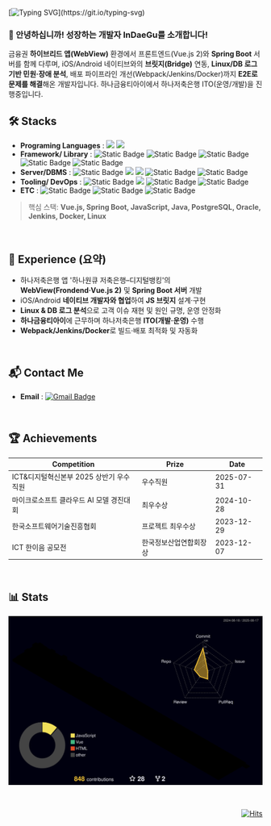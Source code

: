 [![Typing SVG](https://readme-typing-svg.demolab.com?font=Oswald&weight=600&size=60&duration=2500&pause=3000&color=499CEB&center=true&vCenter=true&width=1000&height=120&lines=Welcome+to+Indaegu's+Github!!)](https://git.io/typing-svg)

<!--  <img src="https://capsule-render.vercel.app/api?type=waving&color=auto&height=200&section=header&text=Welcome%20to%20Indaegu's%20Github!&fontSize=50" />
 -->


### 🙇 안녕하십니까! 성장하는 개발자 InDaeGu를 소개합니다!
금융권 **하이브리드 앱(WebView)** 환경에서 프론트엔드(Vue.js 2)와 **Spring Boot** 서버를 함께 다루며, iOS/Android 네이티브와의 **브릿지(Bridge)** 연동, **Linux/DB 로그 기반 민원·장애 분석**, 배포 파이프라인 개선(Webpack/Jenkins/Docker)까지 **E2E로 문제를 해결**해온 개발자입니다. 하나금융티아이에서 하나저축은행 ITO(운영/개발)을 진행중입니다.

## 🛠️ Stacks
- **Programing Languages** : <img src="https://img.shields.io/badge/Java-007396?style=flat-square&logo=Java&logoColor=white"/> <img src="https://img.shields.io/badge/JavaScript-F7DF1E?style=flat-square&logo=JavaScript&logoColor=white"/>
- **Framework/ Library** : <img alt="Static Badge" src="https://img.shields.io/badge/Vue.js-4FC08D?logo=Vue.js&logoColor=white">
 <img alt="Static Badge" src="https://img.shields.io/badge/SpringBoot-6DB33F?style=flat-square&logo=SpringBoot&logoColor=white"> <img alt="Static Badge" src="https://img.shields.io/badge/Node.js-339933?style=flat-square&logo=Node.js&logoColor=white"> <img alt="Static Badge" src="https://img.shields.io/badge/Express-000000?style=flat-square&logo=Express&logoColor=white"> <img alt="Static Badge" src="https://img.shields.io/badge/React-61DAFB?style=flat-square&logo=React&logoColor=white"> 
- **Server/DBMS** : <img alt="Static Badge" src="https://img.shields.io/badge/Postgresql-4169E1?logo=Postgresql&logoColor=white">
 <img src="https://img.shields.io/badge/ORACLE-F80000?style=flat-square&logo=oracle&logoColor=white"/> <img src="https://img.shields.io/badge/MySQL-4479A1?style=flat-square&logo=MySQL&logoColor=white"/> <img alt="Static Badge" src="https://img.shields.io/badge/amazonEC2-FF9900?style=flat-square&logo=amazonEC2&logoColor=white"> <img alt="Static Badge" src="https://img.shields.io/badge/amazonRDS-527FFF?style=flat-square&logo=amazonRDS&logoColor=white">
- **Tooling/ DevOps** : <img alt="Static Badge" src="https://img.shields.io/badge/Eclipse-%232C2255?logo=eclipseide">  <img src="https://img.shields.io/badge/GitHub-181717?style=flat-square&logo=GitHub&logoColor=white"/> <img alt="Static Badge" src="https://img.shields.io/badge/GitLab-FC6D26?style=flat-square&logo=GitLab&logoColor=white"> <img alt="Static Badge" src="https://img.shields.io/badge/Figma-F24E1E?style=flat-square&logo=Figma&logoColor=white">
- **ETC** : <img alt="Static Badge" src="https://img.shields.io/badge/Teams-%236264A7?logo=microsoftteams">
 <img alt="Static Badge" src="https://img.shields.io/badge/Notion-000000?style=flat-square&logo=Notion&logoColor=white"> <img alt="Static Badge" src="https://img.shields.io/badge/Slack-4A154B?style=flat-square&logo=Slack&logoColor=white">
 
> 핵심 스택: **Vue.js, Spring Boot, JavaScript, Java, PostgreSQL, Oracle, Jenkins, Docker, Linux**
<br>

## 💼 Experience (요약)

- 하나저축은행 앱 '하나원큐 저축은행–디지털뱅킹'의 **WebView(Frondend·Vue.js 2)** 및 **Spring Boot 서버** 개발
- iOS/Android **네이티브 개발자와 협업**하여 **JS 브릿지** 설계·구현
- **Linux & DB 로그 분석**으로 고객 이슈 재현 및 원인 규명, 운영 안정화
- **하나금융티아이**에 근무하며 하나저축은행 **ITO(개발·운영)** 수행
- **Webpack/Jenkins/Docker**로 빌드·배포 최적화 및 자동화

<br>

## 📬 Contact Me

- **Email** :  [![Gmail Badge](https://img.shields.io/badge/Gmail-D14836?style=flat&logo=Gmail&logoColor=white)](mailto:hys1693359@gmail.com)
<br>

## 🏆 Achievements
|Competition|Prize|Date|
|------|---|---|
|ICT&디지털혁신본부 2025 상반기 우수직원|우수직원|2025-07-31|
|마이크로소프트 클라우드 AI 모델 경진대회|최우수상|2024-10-28|
|한국소프트웨어기술진흥협회|프로젝트 최우수상|2023-12-29|
|ICT 한이음 공모전|한국정보산업연합회장상|2023-12-07|
<br>

## 📊 Stats
![](./profile-3d-contrib/profile-night-rainbow.svg)

<br>

<div align="right"> 

[![Hits](https://hits.seeyoufarm.com/api/count/incr/badge.svg?url=https%3A%2F%2Fgithub.com%2Findaegu%2Fhit-counter&count_bg=%2379C83D&title_bg=%23555555&icon=postwoman.svg&icon_color=%23E7E7E7&title=Visits%28today%2Ftotal%29&edge_flat=false)](https://hits.seeyoufarm.com)

</div>

